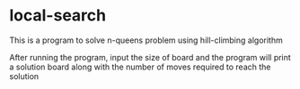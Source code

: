 # local-search

This is a program to solve n-queens problem using hill-climbing algorithm

After running the program, input the size of board and the program will print a solution board along with the number of moves required to reach the solution
